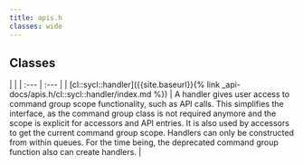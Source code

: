 ```yaml
---
title: apis.h
classes: wide
---
```

## Classes

   |   |
| :--- | :--- |
| [cl::sycl::handler]({{site.baseurl}}{% link _api-docs/apis.h/cl::sycl::handler/index.md %}) | A handler gives user access to command group scope functionality, such as API calls. This simplifies the interface, as the command group class is not required anymore and the scope is explicit for accessors and API entries. It is also used by accessors to get the current command group scope. Handlers can only be constructed from within queues. For the time being, the deprecated command group function also can create handlers. |

